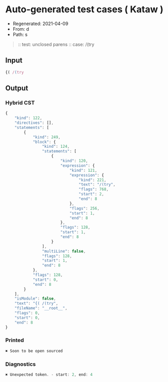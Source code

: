 # Auto-generated test cases ( Kataw )
- Regenerated: 2021-04-09
- From: d
- Path: s
> :: test: unclosed parens
> :: case: /(try
## Input

`````js
{( /(try
`````

## Output

### Hybrid CST

```javascript
{
    "kind": 122,
    "directives": [],
    "statements": [
        {
            "kind": 249,
            "block": {
                "kind": 124,
                "statements": [
                    {
                        "kind": 120,
                        "expression": {
                            "kind": 121,
                            "expression": {
                                "kind": 221,
                                "text": "/(try",
                                "flags": 768,
                                "start": 2,
                                "end": 8
                            },
                            "flags": 256,
                            "start": 1,
                            "end": 8
                        },
                        "flags": 128,
                        "start": 1,
                        "end": 8
                    }
                ],
                "multiLine": false,
                "flags": 128,
                "start": 1,
                "end": 8
            },
            "flags": 128,
            "start": 0,
            "end": 8
        }
    ],
    "isModule": false,
    "text": "{( /(try",
    "fileName": "__root__",
    "flags": 0,
    "start": 0,
    "end": 8
}
```

### Printed

```javascript
✖ Soon to be open sourced
```

### Diagnostics

```javascript
✖ Unexpected token. - start: 2, end: 4

```

